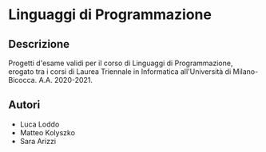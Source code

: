 # Linguaggi di Programmazione

## Descrizione

Progetti d'esame validi per il corso di Linguaggi di Programmazione, erogato tra i corsi di Laurea Triennale in Informatica all'Università di Milano-Bicocca.
A.A. 2020-2021.

## Autori

* Luca Loddo
* Matteo Kolyszko
* Sara Arizzi

